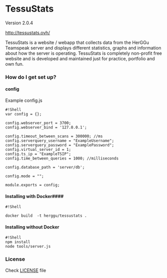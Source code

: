 # TessuStats #

Version 2.0.4

http://tessustats.ovh/

TessuStats is a website / webapp that collects data from the HerGGu Teamspeak server and displays different statistics, graphs and information about how the server is operating. TessuStats is completely non-profit free website and is developed and maintained just for practice, portfolio and own fun.

### How do I get set up? ###

#### config ####

Example config.js
```
#!Shell
var config = {};

config.webserver_port = 3700;
config.webserver_bind = '127.0.0.1';

config.timeout_between_scans = 300000; //ms
config.serverquery_username = "ExampleUsername";
config.serverquery_password = "ExamplePassword"; 
config.virtual_server_id = 1;
config.ts_ip = "ExampleTSIP";
config.time_between_queries = 1000; //milliseconds

config.database_path = 'server/db';

config.mode = "";

module.exports = config;

```
#### Installing with Docker####

```
#!Shell

docker build  -t herggu/tessustats . 
```

#### Installing without Docker ####

```
#!Shell
npm install
node tools/server.js

```

### License ###

Check [LICENSE](https://bitbucket.org/Arap/tessustats/src/1f4447ff29808e998383f84cc9d7d9ebc73b0b33/LICENSE.txt?fileviewer=file-view-default) file